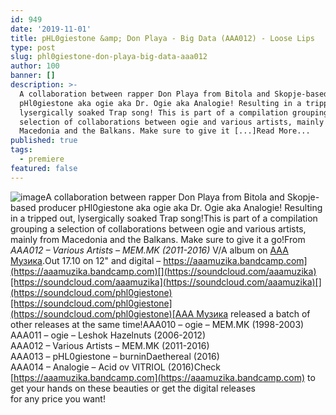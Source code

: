 ```yaml
---
id: 949
date: '2019-11-01'
title: pHL0giestone &amp; Don Playa - Big Data (AAA012) - Loose Lips
type: post
slug: phl0giestone-don-playa-big-data-aaa012
author: 100
banner: []
description: >-
  A collaboration between rapper Don Playa from Bitola and Skopje-based producer
  pHl0giestone aka ogie aka Dr. Ogie aka Analogie! Resulting in a tripped out,
  lysergically soaked Trap song! This is part of a compilation grouping a
  selection of collaborations between ogie and various artists, mainly from
  Macedonia and the Balkans. Make sure to give it [...]Read More...
published: true
tags:
  - premiere
featured: false
---
```

![image](../undefined)A collaboration between rapper Don Playa from Bitola and Skopje-based producer pHl0giestone aka ogie aka Dr. Ogie aka Analogie! Resulting in a tripped out, lysergically soaked Trap song!This is part of a compilation grouping a selection of collaborations between ogie and various artists, mainly from Macedonia and the Balkans. Make sure to give it a go!From _AAA012 – Various Artists – MEM.MK (2011-2016)_ V/A album on [AAA Музика](https://aaamuzika.bandcamp.com).Out 17.10 on 12" and digital – [](https://aaamuzika.bandcamp.com/)[https://aaamuzika.bandcamp.com](https://aaamuzika.bandcamp.com)[](https://soundcloud.com/aaamuzika)[https://soundcloud.com/aaamuzika](https://soundcloud.com/aaamuzika)[](https://soundcloud.com/phl0giestone)[https://soundcloud.com/phl0giestone](https://soundcloud.com/phl0giestone)[AAA Музика](https://aaamuzika.bandcamp.com) released a batch of other releases at the same time!AAA010 – ogie – MEM.MK (1998-2003)  
AAA011 – ogie – Leshok Hazelnuts (2006-2012)  
AAA012 – Various Artists – MEM.MK (2011-2016)  
AAA013 – pHL0giestone – burninDaethereal (2016)  
AAA014 – Analogie – Acid ov VITRIOL (2016)Check [](https://aaamuzika.bandcamp.com/)[https://aaamuzika.bandcamp.com](https://aaamuzika.bandcamp.com) to get your hands on these beauties or get the digital releases  
for any price you want!
